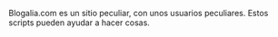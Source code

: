 Blogalia.com es un sitio peculiar, con unos usuarios peculiares. Estos scripts pueden ayudar a hacer cosas.